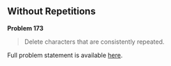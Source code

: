 Without Repetitions
-------------------

**Problem 173**

> Delete characters that are consistently repeated.

Full problem statement is available [here][mirror].

[mirror]: https://github.com/rdtsc/codeeval-problem-statements/tree/master/easy/173-without-repetitions/
          "View Problem Statement Mirror"
